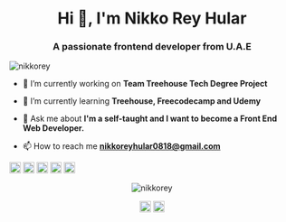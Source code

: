 <h1 align="center">Hi 👋, I'm Nikko Rey Hular</h1>
<h3 align="center">A passionate frontend developer from U.A.E</h3>

<p align="left"> <img src="https://komarev.com/ghpvc/?username=nikkorey" alt="nikkorey" /> </p>

- 🔭 I’m currently working on **Team Treehouse Tech Degree Project**

- 🌱 I’m currently learning **Treehouse, Freecodecamp and Udemy**

- 💬 Ask me about **I'm a self-taught and I want to become a Front End Web Developer.**

- 📫 How to reach me **nikkoreyhular0818@gmail.com**

<p align="left"><img src="https://devicons.github.io/devicon/devicon.git/icons/bootstrap/bootstrap-plain.svg" alt="bootstrap" width="20" height="20"/> <img src="https://devicons.github.io/devicon/devicon.git/icons/css3/css3-original-wordmark.svg" alt="css3" width="20" height="20"/> <img src="https://devicons.github.io/devicon/devicon.git/icons/html5/html5-original-wordmark.svg" alt="html5" width="20" height="20"/> <img src="https://devicons.github.io/devicon/devicon.git/icons/javascript/javascript-original.svg" alt="javascript" width="20" height="20"/> <img src="https://devicons.github.io/devicon/devicon.git/icons/sass/sass-original.svg" alt="sass" width="20" height="20"/></p><p align="center"> <img src="https://github-readme-stats.vercel.app/api?username=nikkorey&show_icons=true" alt="nikkorey" /> </p>

<p align="center">
<a href="https://codepen.io/https://codepen.io/kureiy" target="blank"><img align="center" src="https://cdn.jsdelivr.net/npm/simple-icons@3.0.1/icons/codepen.svg" alt="https://codepen.io/kureiy" height="20" width="20" /></a>
<a href="https://linkedin.com/in/https://www.linkedin.com/in/nikko-rey-hular-3262181ab/" target="blank"><img align="center" src="https://cdn.jsdelivr.net/npm/simple-icons@3.0.1/icons/linkedin.svg" alt="https://www.linkedin.com/in/nikko-rey-hular-3262181ab/" height="20" width="20" /></a>
</p>
